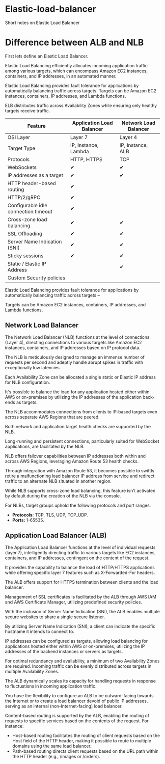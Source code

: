 # Elastic-load-balancer
Short notes on Elastic Load Balancer
# Difference between ALB and NLB

First lets define an Elastic Load Balancer.

Elastic Load Balancing efficiently allocates incoming application traffic among various targets, which can encompass Amazon EC2 instances, containers, and IP addresses, in an automated manner.

Elastic Load Balancing provides fault tolerance for applications by automatically balancing traffic across targets. Targets can be Amazon EC2 instances, containers, IP addresses, and Lambda functions.

ELB distributes traffic across Availability Zones while ensuring only healthy targets receive traffic.

| Feature | Application Load Balancer | Network Load Balancer |
| --- | --- | --- |
| OSI Layer | Layer 7 | Layer 4 |
| Target Type | IP, Instance, Lambda | IP, Instance, ALB |
| Protocols | HTTP, HTTPS | TCP |
| WebSockets | ✔ | ✔ |
| IP addresses as a target | ✔ | ✔ |
| HTTP header-based routing | ✔ |  |
| HTTP/2/gRPC | ✔ |  |
| Configurable idle connection timeout | ✔ |  |
| Cross-zone load balancing | ✔ | ✔ |
| SSL Offloading | ✔ | ✔ |
| Server Name Indication (SNI) | ✔ | ✔ |
| Sticky sessions | ✔ | ✔ |
| Static / Elastic IP Address |  | ✔ |
| Custom Security policies |  |  |

Elastic Load Balancing provides fault tolerance for applications by automatically balancing traffic across targets –

Targets can be Amazon EC2 instances, containers, IP addresses, and Lambda functions.

## Network Load Balancer

The Network Load Balancer (NLB) functions at the level of connections (Layer 4), directing connections to various targets like Amazon EC2 instances, containers, and IP addresses based on IP protocol data.

The NLB is meticulously designed to manage an immense number of requests per second and adeptly handle abrupt spikes in traffic with exceptionally low latencies.

Each Availability Zone can be allocated a single static or Elastic IP address for NLB configuration.

It's possible to balance the load for any application hosted either within AWS or on-premises by utilizing the IP addresses of the application back-ends as targets.

The NLB accommodates connections from clients to IP-based targets even across separate AWS Regions that are peered.

Both network and application target health checks are supported by the NLB.

Long-running and persistent connections, particularly suited for WebSocket applications, are facilitated by the NLB.

NLB offers failover capabilities between IP addresses both within and across AWS Regions, leveraging Amazon Route 53 health checks.

Through integration with Amazon Route 53, it becomes possible to swiftly retire a malfunctioning load balancer IP address from service and redirect traffic to an alternate NLB situated in another region.

While NLB supports cross-zone load balancing, this feature isn't activated by default during the creation of the NLB via the console.

For NLBs, target groups uphold the following protocols and port ranges:

- **Protocols:** TCP, TLS, UDP, TCP_UDP.
- **Ports:** 1-65535.

## Application Load Balancer (ALB)

The Application Load Balancer functions at the level of individual requests (layer 7), intelligently directing traffic to various targets like EC2 instances, containers, and IP addresses, contingent on the content of the request.

It provides the capability to balance the load of HTTP/HTTPS applications while offering specific layer 7 features such as X-Forwarded-For headers.

The ALB offers support for HTTPS termination between clients and the load balancer.

Management of SSL certificates is facilitated by the ALB through AWS IAM and AWS Certificate Manager, utilizing predefined security policies.

With the inclusion of Server Name Indication (SNI), the ALB enables multiple secure websites to share a single secure listener.

By utilizing Server Name Indication (SNI), a client can indicate the specific hostname it intends to connect to.

IP addresses can be configured as targets, allowing load balancing for applications hosted either within AWS or on-premises, utilizing the IP addresses of the backend instances or servers as targets.

For optimal redundancy and availability, a minimum of two Availability Zones are required. Incoming traffic can be evenly distributed across targets in multiple Availability Zones.

The ALB dynamically scales its capacity for handling requests in response to fluctuations in incoming application traffic.

You have the flexibility to configure an ALB to be outward-facing towards the Internet or to create a load balancer devoid of public IP addresses, serving as an internal (non-Internet-facing) load balancer.

Content-based routing is supported by the ALB, enabling the routing of requests to specific services based on the contents of the request. For instance:

- Host-based routing facilitates the routing of client requests based on the Host field of the HTTP header, making it possible to route to multiple domains using the same load balancer.
- Path-based routing directs client requests based on the URL path within the HTTP header (e.g., /images or /orders).

